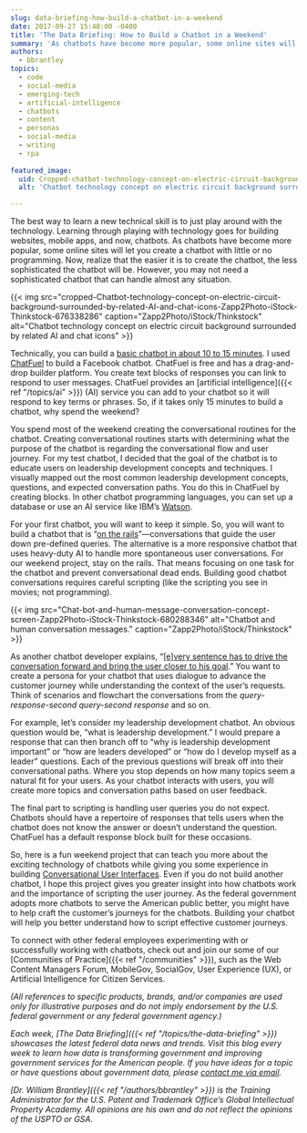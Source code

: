 ```yaml
---
slug: data-briefing-how-build-a-chatbot-in-a-weekend
date: 2017-09-27 15:40:00 -0400
title: 'The Data Briefing: How to Build a Chatbot in a Weekend'
summary: 'As chatbots have become more popular, some online sites will let you create a chatbot with little or no programming.'
authors:
  - bbrantley
topics:
  - code
  - social-media
  - emerging-tech
  - artificial-intelligence
  - chatbots
  - content
  - personas
  - social-media
  - writing
  - rpa
  
featured_image:
  uid: Cropped-chatbot-technology-concept-on-electric-circuit-background-surrounded-by-related-ai-and-chat-icons-zapp2photo-istock-thinkstock-676338286
  alt: 'Chatbot technology concept on electric circuit background surrounded by related AI and chat icons'

---
```


The best way to learn a new technical skill is to just play around with the technology. Learning through playing with technology goes for building websites, mobile apps, and now, chatbots. As chatbots have become more popular, some online sites will let you create a chatbot with little or no programming. Now, realize that the easier it is to create the chatbot, the less sophisticated the chatbot will be. However, you may not need a sophisticated chatbot that can handle almost any situation.

{{< img src="cropped-Chatbot-technology-concept-on-electric-circuit-background-surrounded-by-related-AI-and-chat-icons-Zapp2Photo-iStock-Thinkstock-676338286" caption="Zapp2Photo/iStock/Thinkstock" alt="Chatbot technology concept on electric circuit background surrounded by related AI and chat icons" >}}

Technically, you can build a [basic chatbot in about 10 to 15 minutes](https://www.youtube.com/watch?v=mD6I1dXgzvA). I used [ChatFuel](https://chatfuel.com) to build a Facebook chatbot. ChatFuel is free and has a drag-and-drop builder platform. You create text blocks of responses you can link to respond to user messages. ChatFuel provides an [artificial intelligence]({{< ref "/topics/ai" >}}) (AI) service you can add to your chatbot so it will respond to key terms or phrases. So, if it takes only 15 minutes to build a chatbot, why spend the weekend?

You spend most of the weekend creating the conversational routines for the chatbot. Creating conversational routines starts with determining what the purpose of the chatbot is regarding the conversational flow and user journey. For my test chatbot, I decided that the goal of the chatbot is to educate users on leadership development concepts and techniques. I visually mapped out the most common leadership development concepts, questions, and expected conversation paths. You do this in ChatFuel by creating blocks. In other chatbot programming languages, you can set up a database or use an AI service like IBM’s [Watson](https://www.ibm.com/watson/).

For your first chatbot, you will want to keep it simple. So, you will want to build a chatbot that is “[on the rails](https://chatbotslife.com/seven-things-i-learned-making-a-chatbot-b744d54b65c9)”—conversations that guide the user down pre-defined queries. The alternative is a more responsive chatbot that uses heavy-duty AI to handle more spontaneous user conversations. For our weekend project, stay on the rails. That means focusing on one task for the chatbot and prevent conversational dead ends. Building good chatbot conversations requires careful scripting (like the scripting you see in movies; not programming).

{{< img src="Chat-bot-and-human-message-conversation-concept-screen-Zapp2Photo-iStock-Thinkstock-680288346" alt="Chatbot and human conversation messages." caption="Zapp2Photo/iStock/Thinkstock" >}}

As another chatbot developer explains, “[[e]very sentence has to drive the conversation forward and bring the user closer to his goal](https://chatbotsmagazine.com/how-to-write-winning-dialogue-for-conversational-ui-26744031dd65).” You want to create a persona for your chatbot that uses dialogue to advance the customer journey while understanding the context of the user’s requests. Think of scenarios and flowchart the conversations from the _query-response-second query-second response_ and so on.

For example, let’s consider my leadership development chatbot. An obvious question would be, “what is leadership development.” I would prepare a response that can then branch off to “why is leadership development important” or “how are leaders developed” or “how do I develop myself as a leader” questions. Each of the previous questions will break off into their conversational paths. Where you stop depends on how many topics seem a natural fit for your users. As your chatbot interacts with users, you will create more topics and conversation paths based on user feedback.

The final part to scripting is handling user queries you do not expect. Chatbots should have a repertoire of responses that tells users when the chatbot does not know the answer or doesn’t understand the question. ChatFuel has a default response block built for these occasions.

So, here is a fun weekend project that can teach you more about the exciting technology of chatbots while giving you some experience in building [Conversational User Interfaces](https://medium.com/cbc-digital-labs/5-must-read-articles-about-conversational-user-interface-d32799051b7c). Even if you do not build another chatbot, I hope this project gives you greater insight into how chatbots work and the importance of scripting the user journey. As the federal government adopts more chatbots to serve the American public better, you might have to help craft the customer’s journeys for the chatbots. Building your chatbot will help you better understand how to script effective customer journeys.

To connect with other federal employees experimenting with or successfully working with chatbots, check out and join our some of our [Communities of Practice]({{< ref "/communities" >}}), such as the Web Content Managers Forum, MobileGov, SocialGov, User Experience (UX), or Artificial Intelligence for Citizen Services.

_(All references to specific products, brands, and/or companies are used only for illustrative purposes and do not imply endorsement by the U.S. federal government or any federal government agency.)_

_Each week, [The Data Briefing]({{< ref "/topics/the-data-briefing" >}}) showcases the latest federal data news and trends. Visit this blog every week to learn how data is transforming government and improving government services for the American people. If you have ideas for a topic or have questions about government data, please [contact me via email](mailto:William.Brantley@uspto.gov?subject=The%20Data%20Briefing)._

_[Dr. William Brantley]({{< ref "/authors/bbrantley" >}}) is the Training Administrator for the U.S. Patent and Trademark Office’s Global Intellectual Property Academy. All opinions are his own and do not reflect the opinions of the USPTO or GSA._
